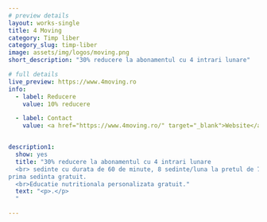```yaml
---
# preview details
layout: works-single
title: 4 Moving
category: Timp liber
category_slug: timp-liber
image: assets/img/logos/moving.png
short_description: "30% reducere la abonamentul cu 4 intrari lunare"

# full details
live_preview: https://www.4moving.ro
info:
  - label: Reducere
    value: 10% reducere

  - label: Contact
    value: <a href="https://www.4moving.ro/" target="_blank">Website</a>


description1:
  show: yes
  title: "30% reducere la abonamentul cu 4 intrari lunare
  <br> sedinte cu durata de 60 de minute, 8 sedinte/luna la pretul de 700 RON. 
prima sedinta gratuit.
  <br>Educatie nutritionala personalizata gratuit."
  text: "<p>.</p>
  "

---
```


